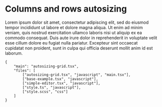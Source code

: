 # Columns and rows autosizing

Lorem ipsum dolor sit amet, consectetur adipiscing elit, sed do eiusmod tempor incididunt ut labore et dolore magna aliqua. Ut enim ad minim veniam, quis nostrud exercitation ullamco laboris nisi ut aliquip ex ea commodo consequat. Duis aute irure dolor in reprehenderit in voluptate velit esse cillum dolore eu fugiat nulla pariatur. Excepteur sint occaecat cupidatat non proident, sunt in culpa qui officia deserunt mollit anim id est laborum.


```app.example
{
    "main": "autosizing-grid.tsx",
    "files": [
        ["autosizing-grid.tsx", "javascript", "main.tsx"],
        ["base-example.tsx", "javascript"],
        ["simple-editor.tsx", "javascript"],
        ["style.ts", "javascript"],
        ["style.scss", "css"]
    ]
}
```
